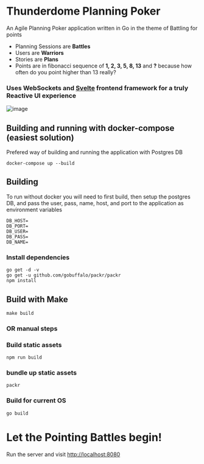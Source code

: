# Thunderdome Planning Poker
An Agile Planning Poker application written in Go in the theme of Battling for points

- Planning Sessions are **Battles**
- Users are **Warriors**
- Stories are **Plans**
- Points are in fibonacci sequence of **1, 2, 3, 5, 8, 13** and **?** because how often do you point higher than 13 really?

### **Uses WebSockets and [Svelte](https://svelte.dev/) frontend framework for a truly Reactive UI experience**

![image](https://user-images.githubusercontent.com/846933/57669397-d0eba280-75d8-11e9-9466-c927bc44b2f2.png)

## Building and running with docker-compose (easiest solution)

Prefered way of building and running the application with Postgres DB

```
docker-compose up --build
```

## Building

To run without docker you will need to first build, then setup the postgres DB,
and pass the user, pass, name, host, and port to the application as environment variables

```
DB_HOST=
DB_PORT=
DB_USER=
DB_PASS=
DB_NAME=
```

### Install dependencies
```
go get -d -v
go get -u github.com/gobuffalo/packr/packr
npm install
```

## Build with Make
```
make build
```
### OR manual steps

### Build static assets
```
npm run build
```

### bundle up static assets
```
packr
```

### Build for current OS
```
go build
```

# Let the Pointing Battles begin!

Run the server and visit [http://localhost:8080](http://localhost:8080)